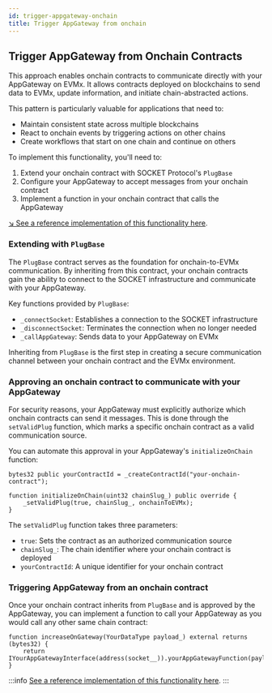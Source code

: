```yaml
---
id: trigger-appgateway-onchain
title: Trigger AppGateway from onchain
---
```


## Trigger AppGateway from Onchain Contracts

This approach enables onchain contracts to communicate directly with your AppGateway on EVMx. It allows contracts deployed on blockchains to send data to EVMx, update information, and initiate chain-abstracted actions.

This pattern is particularly valuable for applications that need to:
- Maintain consistent state across multiple blockchains
- React to onchain events by triggering actions on other chains
- Create workflows that start on one chain and continue on others

To implement this functionality, you'll need to:

1. Extend your onchain contract with SOCKET Protocol's `PlugBase`
2. Configure your AppGateway to accept messages from your onchain contract
3. Implement a function in your onchain contract that calls the AppGateway

[↘ See a reference implementation of this functionality here](https://github.com/SocketDotTech/socket-test-app/tree/master/src/trigger-appgateway-onchain).

### Extending with `PlugBase`

The `PlugBase` contract serves as the foundation for onchain-to-EVMx communication. By inheriting from this contract, your onchain contracts gain the ability to connect to the SOCKET infrastructure and communicate with your AppGateway.

Key functions provided by `PlugBase`:
- `_connectSocket`: Establishes a connection to the SOCKET infrastructure
- `_disconnectSocket`: Terminates the connection when no longer needed
- `_callAppGateway`: Sends data to your AppGateway on EVMx

Inheriting from `PlugBase` is the first step in creating a secure communication channel between your onchain contract and the EVMx environment.

### Approving an onchain contract to communicate with your AppGateway

For security reasons, your AppGateway must explicitly authorize which onchain contracts can send it messages. This is done through the `setValidPlug` function, which marks a specific onchain contract as a valid communication source.

You can automate this approval in your AppGateway's `initializeOnChain` function:

```solidity
bytes32 public yourContractId = _createContractId("your-onchain-contract");

function initializeOnChain(uint32 chainSlug_) public override {
    _setValidPlug(true, chainSlug_, onchainToEVMx);
}
```

The `setValidPlug` function takes three parameters:
- `true`: Sets the contract as an authorized communication source
- `chainSlug_`: The chain identifier where your onchain contract is deployed
- `yourContractId`: A unique identifier for your onchain contract

### Triggering AppGateway from an onchain contract

Once your onchain contract inherits from `PlugBase` and is approved by the AppGateway, you can implement a function to call your AppGateway as you would call any other same chain contract:

```solidity
function increaseOnGateway(YourDataType payload_) external returns (bytes32) {
    return IYourAppGatewayInterface(address(socket__)).yourAppGatewayFunction(payload_);
}
```

:::info
[See a reference implementation of this functionality here](https://github.com/SocketDotTech/socket-test-app/tree/master/src/trigger-appgateway-onchain).
:::
